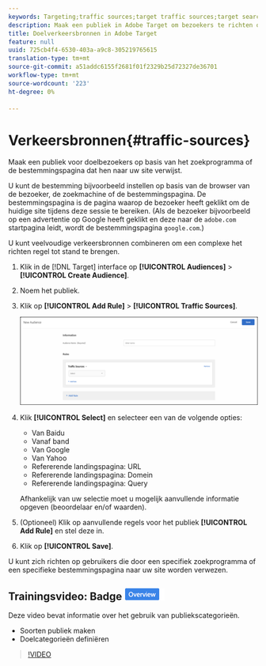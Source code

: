 ```yaml
---
keywords: Targeting;traffic sources;target traffic sources;target search engine;search engine;landing page;target landing page;referring landing page
description: Maak een publiek in Adobe Target om bezoekers te richten op basis van het zoekprogramma of de bestemmingspagina die hen naar uw site verwijst.
title: Doelverkeersbronnen in Adobe Target
feature: null
uuid: 725cb4f4-6530-403a-a9c8-305219765615
translation-type: tm+mt
source-git-commit: a51addc6155f2681f01f2329b25d72327de36701
workflow-type: tm+mt
source-wordcount: '223'
ht-degree: 0%

---
```



# Verkeersbronnen{#traffic-sources}

Maak een publiek voor doelbezoekers op basis van het zoekprogramma of de bestemmingspagina dat hen naar uw site verwijst.

U kunt de bestemming bijvoorbeeld instellen op basis van de browser van de bezoeker, de zoekmachine of de bestemmingspagina. De bestemmingspagina is de pagina waarop de bezoeker heeft geklikt om de huidige site tijdens deze sessie te bereiken. (Als de bezoeker bijvoorbeeld op een advertentie op Google heeft geklikt en deze naar de `adobe.com` startpagina leidt, wordt de bestemmingspagina `google.com`.)

U kunt veelvoudige verkeersbronnen combineren om een complexe het richten regel tot stand te brengen.

1. Klik in de [!DNL Target] interface op **[!UICONTROL Audiences]** > **[!UICONTROL Create Audience]**.
1. Noem het publiek.
1. Klik op **[!UICONTROL Add Rule]** > **[!UICONTROL Traffic Sources]**.

   ![](assets/target_traffic_source.png)

1. Klik **[!UICONTROL Select]** en selecteer een van de volgende opties:

   * Van Baidu
   * Vanaf band
   * Van Google
   * Van Yahoo
   * Refererende landingspagina: URL
   * Refererende landingspagina: Domein
   * Refererende landingspagina: Query

   Afhankelijk van uw selectie moet u mogelijk aanvullende informatie opgeven (beoordelaar en/of waarden).

1. (Optioneel) Klik op aanvullende regels voor het publiek **[!UICONTROL Add Rule]** en stel deze in.
1. Klik op **[!UICONTROL Save]**.

U kunt zich richten op gebruikers die door een specifiek zoekprogramma of een specifieke bestemmingspagina naar uw site worden verwezen.

## Trainingsvideo: Badge ![Overzicht publiek maken](/help/assets/overview.png)

Deze video bevat informatie over het gebruik van publiekscategorieën.

* Soorten publiek maken
* Doelcategorieën definiëren

>[!VIDEO](https://video.tv.adobe.com/v/17392)
